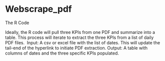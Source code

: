 # Webscrape_pdf

The R Code


Ideally, the R code will pull three KPIs from one PDF and summarize into a table. This process will iterate to extract the three KPIs from a list of daily PDF files. 
Input: A csv or excel file with the list of dates. This will update the tail-end of the hyperlink to initiate PDF extraction.
Output: A table with columns of dates and the three specific KPIs populated.

